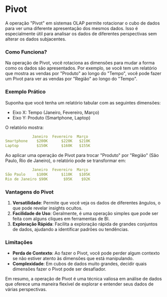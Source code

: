 # Pivot

A operação "Pivot" em sistemas OLAP permite rotacionar o cubo de dados para ver uma diferente apresentação dos mesmos dados. Isso é especialmente útil para analisar os dados de diferentes perspectivas sem alterar os dados subjacentes.

### Como Funciona?

Na operação de Pivot, você rotaciona as dimensões para mudar a forma como os dados são apresentados. Por exemplo, se você tem um relatório que mostra as vendas por "Produto" ao longo do "Tempo", você pode fazer um Pivot para ver as vendas por "Região" ao longo do "Tempo".

### Exemplo Prático

Suponha que você tenha um relatório tabular com as seguintes dimensões:

- Eixo X: Tempo (Janeiro, Fevereiro, Março)
- Eixo Y: Produto (Smartphone, Laptop)

O relatório mostra:

```yaml
            Janeiro  Fevereiro  Março
Smartphone    $200K      $220K   $210K
Laptop        $150K      $160K   $155K
```

Ao aplicar uma operação de Pivot para trocar "Produto" por "Região" (São Paulo, Rio de Janeiro), o relatório pode se transformar em:

```yaml
            Janeiro  Fevereiro  Março
São Paulo     $100K      $110K   $105K
Rio de Janeiro $90K       $95K    $92K
```

### Vantagens do Pivot

1. **Versatilidade**: Permite que você veja os dados de diferentes ângulos, o que pode revelar insights ocultos.
2. **Facilidade de Uso**: Geralmente, é uma operação simples que pode ser feita com alguns cliques em ferramentas de BI.
3. **Exploração Rápida**: Facilita a exploração rápida de grandes conjuntos de dados, ajudando a identificar padrões ou tendências.

### Limitações

- **Perda de Contexto**: Ao fazer o Pivot, você pode perder algum contexto se não estiver atento às dimensões que está manipulando.
- **Complexidade**: Em cubos de dados muito grandes, decidir quais dimensões fazer o Pivot pode ser desafiador.

Em resumo, a operação de Pivot é uma técnica valiosa em análise de dados que oferece uma maneira flexível de explorar e entender seus dados de várias perspectivas.
